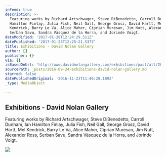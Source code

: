 ```yaml
---
inFeed: true
description: >-
  Featuring works by Richard Artschwager, Steve DiBenedetto, Carroll Dunham, Ian
  Hamilton Finlay, Julia Fish, Neil Gall, George Grosz, David Hartt, Mel
  Kendrick, Barry Le Va, Alice Maher, Ciprian Muresan, Jim Nutt, Alexander Ross,
  Serban Savu, Sandra Vàsquez de la Horra, and Jorinde Voigt.
dateModified: '2017-01-28T12:24:29.511Z'
datePublished: '2017-01-28T12:25:21.537Z'
title: Exhibitions - David Nolan Gallery
author: []
publisher: {}
via: {}
isBasedOnUrl: 'http://www.davidnolangallery.com/exhibitions/past/all/2016-2014'
sourcePath: _posts/2016-09-24-exhibitions-david-nolan-gallery.md
starred: false
datePublishedOriginal: '2016-11-23T11:40:28.189Z'
_type: MediaObject

---
```

<article style=""><h1>Exhibitions - David Nolan Gallery</h1><p>Featuring works by Richard Artschwager, Steve DiBenedetto, Carroll Dunham, Ian Hamilton Finlay, Julia Fish, Neil Gall, George Grosz, David Hartt, Mel Kendrick, Barry Le Va, Alice Maher, Ciprian Muresan, Jim Nutt, Alexander Ross, Serban Savu, Sandra Vàsquez de la Horra, and Jorinde Voigt.</p><img src="https://s3.amazonaws.com/files.collageplatform.com.prod/image_cache/540x430/55264b97cfaf344b688b4568/feb2aee38dfe924d57b0f575e8e9bd3d.jpeg" /></article>